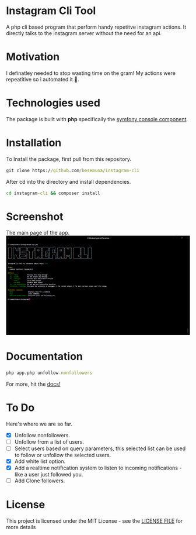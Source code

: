 # Instagram Cli Tool
A php cli based program that perform handy repetitve instagram actions. It directly talks to the instagram server without the need for an api. 

# Motivation
I definatley needed to stop wasting time on the gram! My actions were repeatitive so i automated it 🤖.

# Technologies used
The package is built with **php** specifically the [symfony console component](https://github.com/symfony/console).

# Installation
To Install the package, first pull from this repository.
```bat
git clone https://github.com/besemuna/instagram-cli
```
After cd into the directory and install dependencies.
```bat
cd instagram-cli && composer install
```

# Screenshot
The main page of the app.
![gif](screenshots/main.PNG)

# Documentation
```bat
php app.php unfollow-nonfollowers 
```
For more, hit the [docs!](documentation)

# To Do
Here's where we are so far.
- [x] Unfollow nonfollowers.
- [ ] Unfollow from a list of users.
- [ ] Select users based on query parameters, this selected list can be used to follow or unfollow the selected users.
- [x] Add white list option.
- [x] Add a realtime notification system to listen to incoming notifications - like a user just followed you.
- [ ] Add Clone followers.

# License
This project is licensed under the MIT License - see the [LICENSE FILE](LICENSE) for more details